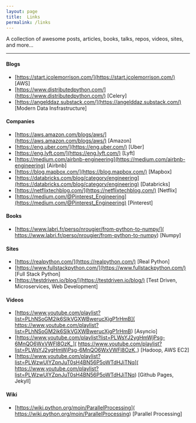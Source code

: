 ```yaml
---
layout: page
title:  Links
permalink: /links
---
```


A collection of awesome posts, articles, books, talks, repos, videos, sites, and more...

---

#### Blogs
- [https://start.jcolemorrison.com/](https://start.jcolemorrison.com/) [AWS]
- [https://www.distributedpython.com/](https://www.distributedpython.com/) [Celery]
- [https://angelddaz.substack.com/](https://angelddaz.substack.com/) [Modern Data Insfrastructure]


#### Companies
- [https://aws.amazon.com/blogs/aws/](https://aws.amazon.com/blogs/aws/) [Amazon]
- [https://eng.uber.com/](https://eng.uber.com/) [Uber]
- [https://eng.lyft.com/](https://eng.lyft.com/) [Lyft]
- [https://medium.com/airbnb-engineering](https://medium.com/airbnb-engineering) [Airbnb]
- [https://blog.mapbox.com/](https://blog.mapbox.com/) [Mapbox]
- [https://databricks.com/blog/category/engineering](https://databricks.com/blog/category/engineering) [Databricks]
- [https://netflixtechblog.com/](https://netflixtechblog.com/) [Netflix]
- [https://medium.com/@Pinterest_Engineering](https://medium.com/@Pinterest_Engineering) [Pinterest]


#### Books
- [https://www.labri.fr/perso/nrougier/from-python-to-numpy/](
  https://www.labri.fr/perso/nrougier/from-python-to-numpy) [Numpy]


#### Sites
- [https://realpython.com/](https://realpython.com/) [Real Python]
- [https://www.fullstackpython.com/](https://www.fullstackpython.com/) [Full Stack Python]
- [https://testdriven.io/blog/](https://testdriven.io/blog/) [Test Driven, Microservices, Web Development]


#### Videos
- [https://www.youtube.com/playlist?list=PLhNSoGM2ik6SIkVGXWBwerucXjgP1rHmB](
  https://www.youtube.com/playlist?list=PLhNSoGM2ik6SIkVGXWBwerucXjgP1rHmB) [Asyncio]
- [https://www.youtube.com/playlist?list=PLWsYJ2ygHmWjPsg-6MnQO6WxVWFl8OzK_](
  https://www.youtube.com/playlist?list=PLWsYJ2ygHmWjPsg-6MnQO6WxVWFl8OzK_) [Hadoop, AWS EC2]
- [https://www.youtube.com/playlist?list=PLWzwUIYZpnJuT0sH4BN56P5oWTdHJiTNq](
  https://www.youtube.com/playlist?list=PLWzwUIYZpnJuT0sH4BN56P5oWTdHJiTNq) [Github Pages, Jekyll]


#### Wiki
- [https://wiki.python.org/moin/ParallelProcessing](
  https://wiki.python.org/moin/ParallelProcessing) [Parallel Processing]
